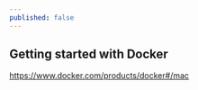```yaml
---
published: false
---
```

## Getting started with Docker

https://www.docker.com/products/docker#/mac